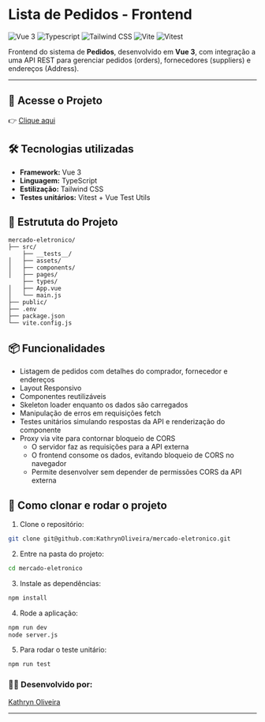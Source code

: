 # Lista de Pedidos - Frontend

![Vue 3](https://img.shields.io/badge/Vue%20js-35495E?style=for-the-badge&logo=vuedotjs&logoColor=4FC08D)
![Typescript](https://img.shields.io/badge/TypeScript-007ACC?style=for-the-badge&logo=typescript&logoColor=white)
![Tailwind CSS](https://img.shields.io/badge/Tailwind_CSS-38B2AC?style=for-the-badge&logo=tailwind-css&logoColor=white)
![Vite](https://img.shields.io/badge/Vite-B73BFE?style=for-the-badge&logo=vite&logoColor=FFD62E)
![Vitest](https://img.shields.io/badge/Vitest-%236E9F18?style=for-the-badge&logo=Vitest&logoColor=%23fcd703)

Frontend do sistema de **Pedidos**, desenvolvido em **Vue 3**, com integração a uma API REST para gerenciar pedidos (orders), fornecedores (suppliers) e endereços (Address).

---
## 🚀 Acesse o Projeto

👉 [Clique aqui](https://mercado-eletronico.vercel.app/)


## 🛠️ Tecnologias utilizadas

- **Framework:** Vue 3
- **Linguagem:** TypeScript 
- **Estilização:** Tailwind CSS    
- **Testes unitários:** Vitest + Vue Test Utils   

## 📁 Estrututa do Projeto
```
mercado-eletronico/
├── src/
    ├── __tests__/
│   ├── assets/
│   ├── components/
│   ├── pages/
    ├── types/
│   ├── App.vue
│   └── main.js
├── public/
├── .env
├── package.json
└── vite.config.js
```


## 📦 Funcionalidades

- Listagem de pedidos com detalhes do comprador, fornecedor e endereços  
- Layout Responsivo 
- Componentes reutilizáveis
- Skeleton loader enquanto os dados são carregados  
- Manipulação de erros em requisições fetch  
- Testes unitários simulando respostas da API e renderização do componente  
- Proxy via vite para contornar bloqueio de CORS
  - O servidor faz as requisições para a API externa  
  - O frontend consome os dados, evitando bloqueio de CORS no navegador  
  - Permite desenvolver sem depender de permissões CORS da API externa


## 🚀 Como clonar e rodar o projeto

1. Clone o repositório:

```bash
git clone git@github.com:KathrynOliveira/mercado-eletronico.git
```

2. Entre na pasta do projeto:
```bash
cd mercado-eletronico
```

3. Instale as dependências:
 ```bash
npm install
```  

4. Rode a aplicação:
```bash
npm run dev 
node server.js
``` 

5. Para rodar o teste unitário:
 ```bash
npm run test
```   

### 👩‍💻 Desenvolvido por:
[Kathryn Oliveira](https://github.com/KathrynOliveira)

---

